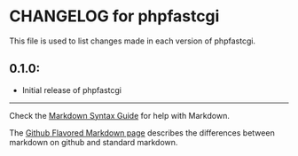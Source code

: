 # CHANGELOG for phpfastcgi

This file is used to list changes made in each version of phpfastcgi.

## 0.1.0:

* Initial release of phpfastcgi

- - -
Check the [Markdown Syntax Guide](http://daringfireball.net/projects/markdown/syntax) for help with Markdown.

The [Github Flavored Markdown page](http://github.github.com/github-flavored-markdown/) describes the differences between markdown on github and standard markdown.
